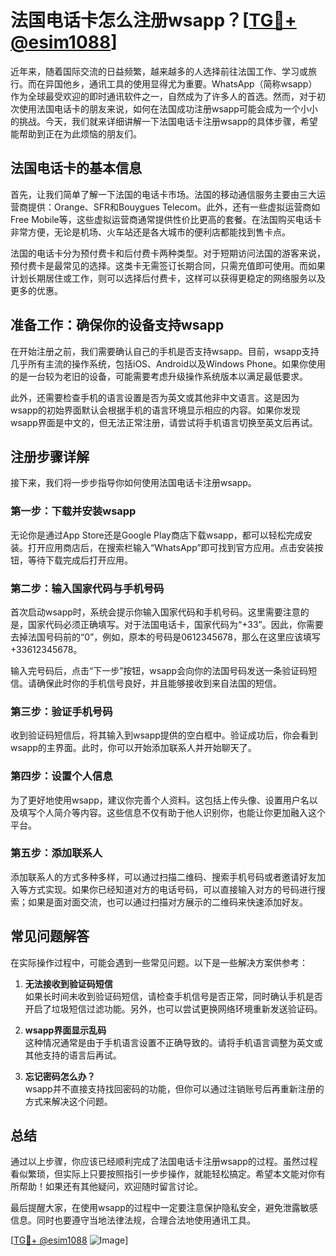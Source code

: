 # 法国电话卡怎么注册wsapp？[[TG💪+ @esim1088](https://t.me/s/esim1088)]

近年来，随着国际交流的日益频繁，越来越多的人选择前往法国工作、学习或旅行。而在异国他乡，通讯工具的使用显得尤为重要。WhatsApp（简称wsapp）作为全球最受欢迎的即时通讯软件之一，自然成为了许多人的首选。然而，对于初次使用法国电话卡的朋友来说，如何在法国成功注册wsapp可能会成为一个小小的挑战。今天，我们就来详细讲解一下法国电话卡注册wsapp的具体步骤，希望能帮助到正在为此烦恼的朋友们。

## 法国电话卡的基本信息

首先，让我们简单了解一下法国的电话卡市场。法国的移动通信服务主要由三大运营商提供：Orange、SFR和Bouygues Telecom。此外，还有一些虚拟运营商如Free Mobile等，这些虚拟运营商通常提供性价比更高的套餐。在法国购买电话卡非常方便，无论是机场、火车站还是各大城市的便利店都能找到售卡点。

法国的电话卡分为预付费卡和后付费卡两种类型。对于短期访问法国的游客来说，预付费卡是最常见的选择。这类卡无需签订长期合同，只需充值即可使用。而如果计划长期居住或工作，则可以选择后付费卡，这样可以获得更稳定的网络服务以及更多的优惠。

## 准备工作：确保你的设备支持wsapp

在开始注册之前，我们需要确认自己的手机是否支持wsapp。目前，wsapp支持几乎所有主流的操作系统，包括iOS、Android以及Windows Phone。如果你使用的是一台较为老旧的设备，可能需要考虑升级操作系统版本以满足最低要求。

此外，还需要检查手机的语言设置是否为英文或其他非中文语言。这是因为wsapp的初始界面默认会根据手机的语言环境显示相应的内容。如果你发现wsapp界面是中文的，但无法正常注册，请尝试将手机语言切换至英文后再试。

## 注册步骤详解

接下来，我们将一步步指导你如何使用法国电话卡注册wsapp。

### 第一步：下载并安装wsapp

无论你是通过App Store还是Google Play商店下载wsapp，都可以轻松完成安装。打开应用商店后，在搜索栏输入“WhatsApp”即可找到官方应用。点击安装按钮，等待下载完成后打开应用。

### 第二步：输入国家代码与手机号码

首次启动wsapp时，系统会提示你输入国家代码和手机号码。这里需要注意的是，国家代码必须正确填写。对于法国电话卡，国家代码为“+33”。因此，你需要去掉法国号码前的“0”，例如，原本的号码是0612345678，那么在这里应该填写+33612345678。

输入完号码后，点击“下一步”按钮，wsapp会向你的法国号码发送一条验证码短信。请确保此时你的手机信号良好，并且能够接收到来自法国的短信。

### 第三步：验证手机号码

收到验证码短信后，将其输入到wsapp提供的空白框中。验证成功后，你会看到wsapp的主界面。此时，你可以开始添加联系人并开始聊天了。

### 第四步：设置个人信息

为了更好地使用wsapp，建议你完善个人资料。这包括上传头像、设置用户名以及填写个人简介等内容。这些信息不仅有助于他人识别你，也能让你更加融入这个平台。

### 第五步：添加联系人

添加联系人的方式多种多样，可以通过扫描二维码、搜索手机号码或者邀请好友加入等方式实现。如果你已经知道对方的电话号码，可以直接输入对方的号码进行搜索；如果是面对面交流，也可以通过扫描对方展示的二维码来快速添加好友。

## 常见问题解答

在实际操作过程中，可能会遇到一些常见问题。以下是一些解决方案供参考：

1. **无法接收到验证码短信**  
   如果长时间未收到验证码短信，请检查手机信号是否正常，同时确认手机是否开启了垃圾短信过滤功能。另外，也可以尝试更换网络环境重新发送验证码。

2. **wsapp界面显示乱码**  
   这种情况通常是由于手机语言设置不正确导致的。请将手机语言调整为英文或其他支持的语言后再试。

3. **忘记密码怎么办？**  
   wsapp并不直接支持找回密码的功能，但你可以通过注销账号后再重新注册的方式来解决这个问题。

## 总结

通过以上步骤，你应该已经顺利完成了法国电话卡注册wsapp的过程。虽然过程看似繁琐，但实际上只要按照指引一步步操作，就能轻松搞定。希望本文能对你有所帮助！如果还有其他疑问，欢迎随时留言讨论。

最后提醒大家，在使用wsapp的过程中一定要注意保护隐私安全，避免泄露敏感信息。同时也要遵守当地法律法规，合理合法地使用通讯工具。

[[TG💪+ @esim1088](https://t.me/s/esim1088) ![Image](https://i.postimg.cc/4NQfJmqS/Snipaste-2025-05-13-00-14-12.png)]